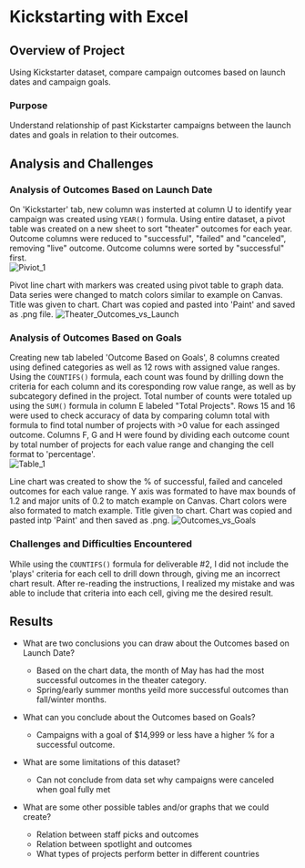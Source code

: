 
# Kickstarting with Excel

## Overview of Project
Using Kickstarter dataset, compare campaign outcomes based on launch dates and campaign goals.

### Purpose
Understand relationship of past Kickstarter campaigns between the launch dates and goals in relation to their outcomes.

## Analysis and Challenges

### Analysis of Outcomes Based on Launch Date
On 'Kickstarter' tab, new column was insterted at column U to identify year campaign was created using `YEAR()` formula.  Using entire dataset, a pivot table was created on a new sheet to sort "theater" outcomes for each year. Outcome columns were reduced to "successful", "failed" and "canceled", removing "live" outcome.  Outcome columns were sorted by "successful" first.  
![Piviot_1](https://user-images.githubusercontent.com/74840026/122826464-083cdb00-d298-11eb-9d91-a9743a345acd.PNG)


Pivot line chart with markers was created using pivot table to graph data.  Data series were changed to match colors similar to example on Canvas.  Title was given to chart.  Chart was copied and pasted into 'Paint' and saved as .png file.
![Theater_Outcomes_vs_Launch](https://user-images.githubusercontent.com/74840026/122826781-679aeb00-d298-11eb-87cc-51793a76e764.png)


### Analysis of Outcomes Based on Goals
Creating new tab labeled 'Outcome Based on Goals', 8 columns created using defined categories as well as 12 rows with assigned value ranges.  Using the `COUNTIFS()` formula, each count was found by drilling down the criteria for each column and its coresponding row value range, as well as by subcategory defined in the project.  Total number of counts were totaled up using the `SUM()` formula in column E labeled "Total Projects".  Rows 15 and 16 were used to check accuracy of data by comparing column total with formula to find total number of projects with >0 value for each assinged outcome.  Columns F, G and H were found by dividing each outcome count by total number of projects for each value range and changing the cell format to 'percentage'.  
![Table_1](https://user-images.githubusercontent.com/74840026/122826550-260a4000-d298-11eb-8dc9-b73b8991e6fb.PNG)

Line chart was created to show the % of successful, failed and canceled outcomes for each value range.  Y axis was formated to have max bounds of 1.2 and major units of 0.2 to match example on Canvas.  Chart colors were also formated to match example.  Title given to chart.  Chart was copied and pasted intp 'Paint' and then saved as .png.
![Outcomes_vs_Goals](https://user-images.githubusercontent.com/74840026/122826744-5c47bf80-d298-11eb-8207-4249add2d0f3.png)

### Challenges and Difficulties Encountered
While using the `COUNTIFS()` formula for deliverable #2, I did not include the 'plays' criteria for each cell to drill down through, giving me an incorrect chart result.  After re-reading the instructions, I realized my mistake and was able to include that criteria into each cell, giving me the desired result.

## Results

- What are two conclusions you can draw about the Outcomes based on Launch Date?
  - Based on the chart data, the month of May has had the most successful outcomes in the theater category.
  - Spring/early summer months yeild more successful outcomes than fall/winter months.

- What can you conclude about the Outcomes based on Goals?
  - Campaigns with a goal of $14,999 or less have a higher % for a successful outcome.

- What are some limitations of this dataset?
  - Can not conclude from data set why campaigns were canceled when goal fully met 

- What are some other possible tables and/or graphs that we could create?
  - Relation between staff picks and outcomes
  - Relation between spotlight and outcomes
  - What types of projects perform better in different countries

